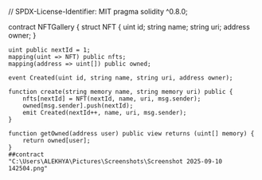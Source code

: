// SPDX-License-Identifier: MIT
pragma solidity ^0.8.0;

contract NFTGallery {
    struct NFT {
        uint id;
        string name;
        string uri;
        address owner;
    }

    uint public nextId = 1;
    mapping(uint => NFT) public nfts;
    mapping(address => uint[]) public owned;

    event Created(uint id, string name, string uri, address owner);

    function create(string memory name, string memory uri) public {
        nfts[nextId] = NFT(nextId, name, uri, msg.sender);
        owned[msg.sender].push(nextId);
        emit Created(nextId++, name, uri, msg.sender);
    }

    function getOwned(address user) public view returns (uint[] memory) {
        return owned[user];
    }
    ##contract
    "C:\Users\ALEKHYA\Pictures\Screenshots\Screenshot 2025-09-10 142504.png"
